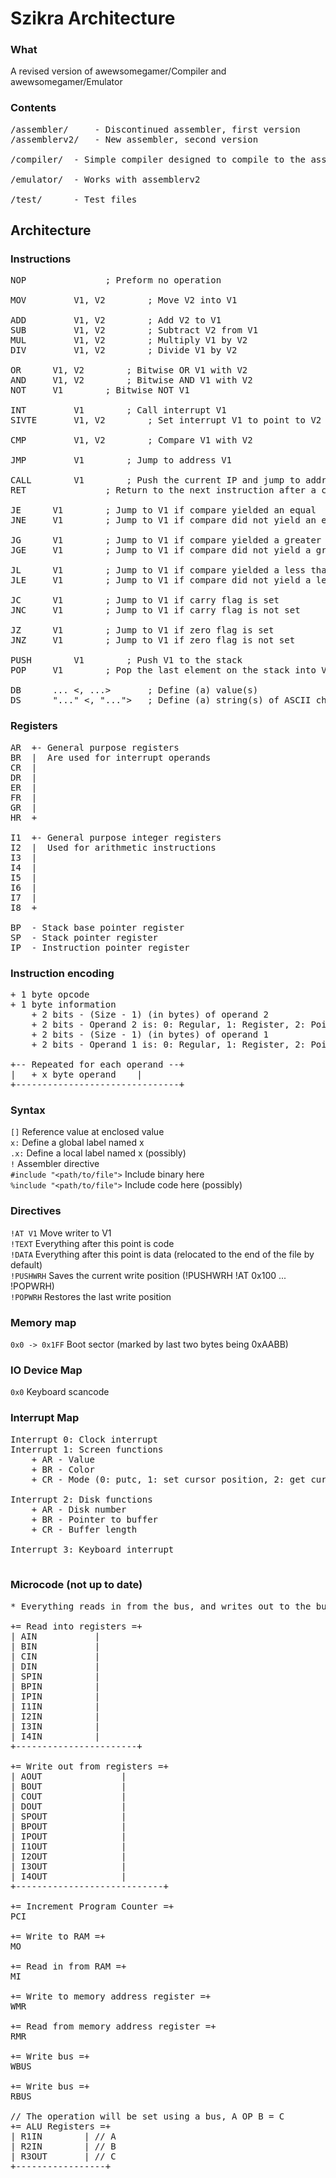 # Szikra Architecture

### What
A revised version of awewsomegamer/Compiler and awewsomegamer/Emulator

### Contents
<pre>
/assembler/ 	- Discontinued assembler, first version
/assemblerv2/   - New assembler, second version

/compiler/	- Simple compiler designed to compile to the assembly language (not yet worked on)

/emulator/ 	- Works with assemblerv2

/test/		- Test files 
</pre>

## Architecture

### Instructions
<pre>
NOP				  ; Preform no operation

MOV 		V1, V2 		  ; Move V2 into V1

ADD 		V1, V2 		  ; Add V2 to V1
SUB 		V1, V2 		  ; Subtract V2 from V1
MUL 		V1, V2 		  ; Multiply V1 by V2
DIV 		V1, V2 		  ; Divide V1 by V2

OR		V1, V2 		  ; Bitwise OR V1 with V2
AND		V1, V2 		  ; Bitwise AND V1 with V2
NOT		V1	  	  ; Bitwise NOT V1

INT 		V1		  ; Call interrupt V1
SIVTE 		V1, V2 		  ; Set interrupt V1 to point to V2

CMP 		V1, V2 		  ; Compare V1 with V2

JMP 		V1		  ; Jump to address V1

CALL 		V1		  ; Push the current IP and jump to address V1
RET				  ; Return to the next instruction after a call

JE		V1	   	  ; Jump to V1 if compare yielded an equal
JNE		V1	   	  ; Jump to V1 if compare did not yield an equal

JG		V1	   	  ; Jump to V1 if compare yielded a greater than
JGE		V1	   	  ; Jump to V1 if compare did not yield a greater than

JL		V1	   	  ; Jump to V1 if compare yielded a less than
JLE		V1	   	  ; Jump to V1 if compare did not yield a less than

JC		V1	   	  ; Jump to V1 if carry flag is set
JNC		V1	   	  ; Jump to V1 if carry flag is not set

JZ		V1	   	  ; Jump to V1 if zero flag is set
JNZ		V1		  ; Jump to V1 if zero flag is not set

PUSH		V1		  ; Push V1 to the stack
POP		V1 	   	  ; Pop the last element on the stack into V1

DB		... <, ...> 	  ; Define (a) value(s)
DS		"..." <, "...">   ; Define (a) string(s) of ASCII characters
</pre>

### Registers
<pre>
AR	+- General purpose registers
BR	|  Are used for interrupt operands
CR	|
DR	|
ER	|
FR	|
GR	|
HR	+

I1	+- General purpose integer registers
I2	|  Used for arithmetic instructions
I3	|
I4	|
I5	|
I6	|
I7	|
I8	+

BP	- Stack base pointer register
SP	- Stack pointer register
IP	- Instruction pointer register
</pre>

### Instruction encoding
<pre>
+ 1 byte opcode
+ 1 byte information
	+ 2 bits - (Size - 1) (in bytes) of operand 2
	+ 2 bits - Operand 2 is: 0: Regular, 1: Register, 2: Pointer, 3: Register Pointer
	+ 2 bits - (Size - 1) (in bytes) of operand 1
	+ 2 bits - Operand 1 is: 0: Regular, 1: Register, 2: Pointer, 3: Register Pointer

+-- Repeated for each operand --+
|	+ x byte operand	|
+-------------------------------+
</pre>

### Syntax
`[]` Reference value at enclosed value <br>
`x:` Define a global label named x <br>
`.x:` Define a local label named x (possibly)<br>
`!` Assembler directive <br>
`#include "<path/to/file">` Include binary here<br>
`%include "<path/to/file">` Include code here (possibly)<br>

### Directives
`!AT V1` Move writer to V1 <br>
`!TEXT` Everything after this point is code <br>
`!DATA` Everything after this point is data (relocated to the end of the file by default) <br>
`!PUSHWRH` Saves the current write position (!PUSHWRH !AT 0x100 ... !POPWRH) <br>
`!POPWRH` Restores the last write position <br>

### Memory map
`0x0 -> 0x1FF` Boot sector (marked by last two bytes being 0xAABB)

### IO Device Map
`0x0` Keyboard scancode

### Interrupt Map
<pre>
Interrupt 0: Clock interrupt
Interrupt 1: Screen functions
	+ AR - Value
	+ BR - Color
	+ CR - Mode (0: putc, 1: set cursor position, 2: get cursor position, 3: draw point)

Interrupt 2: Disk functions
	+ AR - Disk number
	+ BR - Pointer to buffer
	+ CR - Buffer length

Interrupt 3: Keyboard interrupt

</pre>

### Microcode (not up to date)
<pre>
* Everything reads in from the bus, and writes out to the bus

+= Read into registers =+
| AIN			|
| BIN			|
| CIN			|
| DIN			|
| SPIN			|
| BPIN			|
| IPIN			|
| I1IN			|
| I2IN			|
| I3IN			|
| I4IN			|
+-----------------------+

+= Write out from registers =+
| AOUT			     |
| BOUT			     |
| COUT			     |
| DOUT			     |
| SPOUT			     |
| BPOUT			     |
| IPOUT			     |
| I1OUT			     |
| I2OUT			     |
| I3OUT			     |
| I4OUT			     |
+----------------------------+

+= Increment Program Counter =+
PCI

+= Write to RAM =+
MO

+= Read in from RAM =+
MI

+= Write to memory address register =+
WMR

+= Read from memory address register =+
RMR

+= Write bus =+
WBUS

+= Write bus =+
RBUS

// The operation will be set using a bus, A OP B = C
+= ALU Registers =+
| R1IN		  | // A
| R2IN		  | // B
| R3OUT		  | // C
+-----------------+    

</pre>